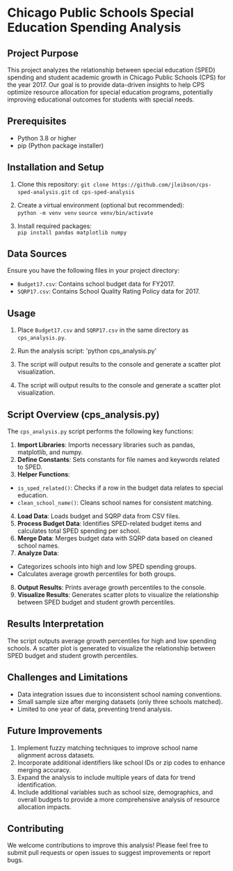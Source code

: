# Chicago Public Schools Special Education Spending Analysis

## Project Purpose
This project analyzes the relationship between special education (SPED) spending and student academic growth in Chicago Public Schools (CPS) for the year 2017. Our goal is to provide data-driven insights to help CPS optimize resource allocation for special education programs, potentially improving educational outcomes for students with special needs.

## Prerequisites
- Python 3.8 or higher  
- pip (Python package installer)

## Installation and Setup
1. Clone this repository: 
`git clone https://github.com/jleibson/cps-sped-analysis.git`
`cd cps-sped-analysis`

2. Create a virtual environment (optional but recommended):  
`python -m venv venv`
`source venv/bin/activate`

3. Install required packages:  
`pip install pandas matplotlib numpy`


## Data Sources
Ensure you have the following files in your project directory:  
- `Budget17.csv`: Contains school budget data for FY2017.  
- `SQRP17.csv`: Contains School Quality Rating Policy data for 2017.

## Usage
1. Place `Budget17.csv` and `SQRP17.csv` in the same directory as `cps_analysis.py`.  
2. Run the analysis script: 'python cps_analysis.py'
3. The script will output results to the console and generate a scatter plot visualization.

3. The script will output results to the console and generate a scatter plot visualization.

## Script Overview (cps_analysis.py)

The `cps_analysis.py` script performs the following key functions:

1. **Import Libraries**: Imports necessary libraries such as pandas, matplotlib, and numpy.
2. **Define Constants**: Sets constants for file names and keywords related to SPED.
3. **Helper Functions**: 
- `is_sped_related()`: Checks if a row in the budget data relates to special education.
- `clean_school_name()`: Cleans school names for consistent matching.
4. **Load Data**: Loads budget and SQRP data from CSV files.
5. **Process Budget Data**: Identifies SPED-related budget items and calculates total SPED spending per school.
6. **Merge Data**: Merges budget data with SQRP data based on cleaned school names.
7. **Analyze Data**: 
- Categorizes schools into high and low SPED spending groups.
- Calculates average growth percentiles for both groups.
8. **Output Results**: Prints average growth percentiles to the console.
9. **Visualize Results**: Generates scatter plots to visualize the relationship between SPED budget and student growth percentiles.

## Results Interpretation
The script outputs average growth percentiles for high and low spending schools. A scatter plot is generated to visualize the relationship between SPED budget and student growth percentiles.

## Challenges and Limitations
- Data integration issues due to inconsistent school naming conventions.
- Small sample size after merging datasets (only three schools matched).
- Limited to one year of data, preventing trend analysis.

## Future Improvements
1. Implement fuzzy matching techniques to improve school name alignment across datasets.
2. Incorporate additional identifiers like school IDs or zip codes to enhance merging accuracy.
3. Expand the analysis to include multiple years of data for trend identification.
4. Include additional variables such as school size, demographics, and overall budgets to provide a more comprehensive analysis of resource allocation impacts.

## Contributing
We welcome contributions to improve this analysis! Please feel free to submit pull requests or open issues to suggest improvements or report bugs.

